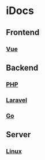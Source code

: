 # iDocs

## Frontend

### [Vue](Frontend/Vue.md) 

## Backend

### [PHP](Backend/PHP.md)

### [Laravel](Backend/Laravel.md)

### [Go](Backend/Go.md)

## Server

### [Linux](Server/Linux.md) 